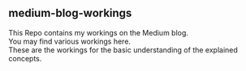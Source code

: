 ## medium-blog-workings

This Repo contains my workings on the Medium blog.<br>
You may find various workings here.<br>
These are the workings for the basic understanding of the explained concepts.

